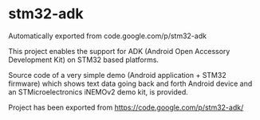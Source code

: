 # stm32-adk
Automatically exported from code.google.com/p/stm32-adk

This project enables the support for ADK (Android Open Accessory Development Kit) on STM32 based platforms.

Source code of a very simple demo (Android application + STM32 firmware) which shows text data going back and forth Android device and an STMicroelectronics iNEMOv2 demo kit, is provided.

Project has been exported from https://code.google.com/p/stm32-adk/

